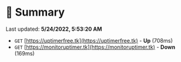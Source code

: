 # 📖 Summary
Last updated: **5/24/2022, 5:53:20 AM**

- `GET` [https://uptimerfree.tk](https://uptimerfree.tk) - **Up** (708ms)
- `GET` [https://monitoruptimer.tk](https://monitoruptimer.tk) - **Down** (169ms)
